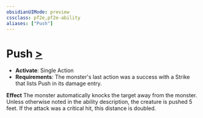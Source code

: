 ```yaml
---
obsidianUIMode: preview
cssclass: pf2e,pf2e-ability
aliases: ["Push"]
---
```

# Push [>](rules/core-rulebook/chapter-9-playing-the-game.md#Actions "Single Action")

- **Activate**: Single Action
- **Requirements**: The monster's last action was a success with a Strike that lists Push in its damage entry.

**Effect** The monster automatically knocks the target away from the monster. Unless otherwise noted in the ability description, the creature is pushed 5 feet. If the attack was a critical hit, this distance is doubled.